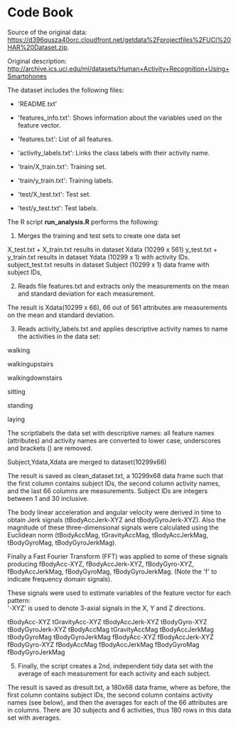 Code Book
================================================================

Source of the original data: https://d396qusza40orc.cloudfront.net/getdata%2Fprojectfiles%2FUCI%20HAR%20Dataset.zip.

Original description: http://archive.ics.uci.edu/ml/datasets/Human+Activity+Recognition+Using+Smartphones

The dataset includes the following files:

- 'README.txt'

- 'features_info.txt': Shows information about the variables used on the feature vector.

- 'features.txt': List of all features.

- 'activity_labels.txt': Links the class labels with their activity name.

- 'train/X_train.txt': Training set.

- 'train/y_train.txt': Training labels.

- 'test/X_test.txt': Test set.

- 'test/y_test.txt': Test labels.

The R script **run_analysis.R** performs the following:

1. Merges the training and test sets to create one data set

X_test.txt + X_train.txt  results in dataset Xdata (10299 x 561) 
y_test.txt + y_train.txt  results in dataset Ydata (10299 x 1) with activity IDs.
subject_test.txt  results in dataset Subject (10299 x 1) data frame with subject IDs,


2. Reads file features.txt and extracts only the measurements on the mean and standard deviation for each measurement.

The result is Xdata(10299 x 66),  66 out of 561 attributes are measurements on the mean and standard deviation. 

3. Reads activity_labels.txt and applies descriptive activity names to name the activities in the data set:

walking

walkingupstairs

walkingdownstairs

sitting

standing

laying

The scriptlabels the data set with descriptive names: all feature names (attributes) and activity names are converted to lower case, underscores and brackets () are removed.

Subject,Ydata,Xdata are merged to dataset(10299x66)

The result is saved as clean_dataset.txt, a 10299x68 data frame such that the first column contains subject IDs, the second column activity names, and the last 66 columns are measurements. Subject IDs are integers between 1 and 30 inclusive. 

The body linear acceleration and angular velocity were derived in time to obtain Jerk signals (tBodyAccJerk-XYZ and tBodyGyroJerk-XYZ). Also the magnitude of these three-dimensional signals were calculated using the Euclidean norm (tBodyAccMag, tGravityAccMag, tBodyAccJerkMag, tBodyGyroMag, tBodyGyroJerkMag). 

Finally a Fast Fourier Transform (FFT) was applied to some of these signals producing fBodyAcc-XYZ, fBodyAccJerk-XYZ, fBodyGyro-XYZ, fBodyAccJerkMag, fBodyGyroMag, fBodyGyroJerkMag. (Note the 'f' to indicate frequency domain signals). 

These signals were used to estimate variables of the feature vector for each pattern:  
'-XYZ' is used to denote 3-axial signals in the X, Y and Z directions.

tBodyAcc-XYZ
tGravityAcc-XYZ
tBodyAccJerk-XYZ
tBodyGyro-XYZ
tBodyGyroJerk-XYZ
tBodyAccMag
tGravityAccMag
tBodyAccJerkMag
tBodyGyroMag
tBodyGyroJerkMag
fBodyAcc-XYZ
fBodyAccJerk-XYZ
fBodyGyro-XYZ
fBodyAccMag
fBodyAccJerkMag
fBodyGyroMag
fBodyGyroJerkMag

5. Finally, the script creates a 2nd, independent tidy data set with the average of each measurement for each activity and each subject.

The result is saved as dresult.txt, a 180x68 data frame, where as before, the first column contains subject IDs, the second column contains activity names (see below), and then the averages for each of the 66 attributes are in columns. There are 30 subjects and 6 activities, thus 180 rows in this data set with averages.

   